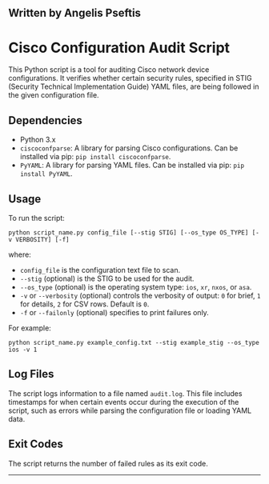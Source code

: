 Written by Angelis Pseftis
---

# Cisco Configuration Audit Script

This Python script is a tool for auditing Cisco network device configurations. It verifies whether certain security rules, specified in STIG (Security Technical Implementation Guide) YAML files, are being followed in the given configuration file.

## Dependencies

- Python 3.x
- `ciscoconfparse`: A library for parsing Cisco configurations. Can be installed via pip: `pip install ciscoconfparse`.
- `PyYAML`: A library for parsing YAML files. Can be installed via pip: `pip install PyYAML`.

## Usage

To run the script:

```
python script_name.py config_file [--stig STIG] [--os_type OS_TYPE] [-v VERBOSITY] [-f]
```

where:

- `config_file` is the configuration text file to scan.
- `--stig` (optional) is the STIG to be used for the audit.
- `--os_type` (optional) is the operating system type: `ios`, `xr`, `nxos`, or `asa`.
- `-v` or `--verbosity` (optional) controls the verbosity of output: `0` for brief, `1` for details, `2` for CSV rows. Default is `0`.
- `-f` or `--failonly` (optional) specifies to print failures only.

For example:

```
python script_name.py example_config.txt --stig example_stig --os_type ios -v 1
```

## Log Files

The script logs information to a file named `audit.log`. This file includes timestamps for when certain events occur during the execution of the script, such as errors while parsing the configuration file or loading YAML data.

## Exit Codes

The script returns the number of failed rules as its exit code.

---

